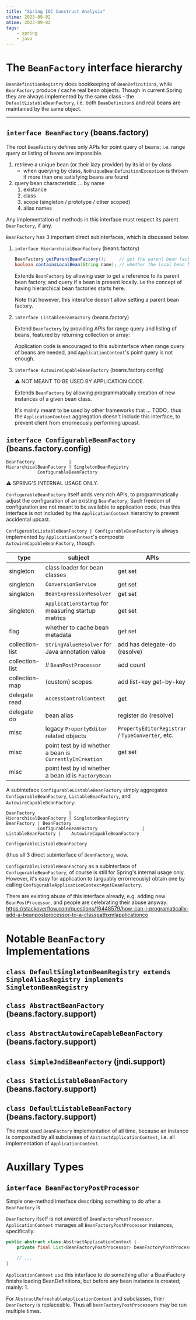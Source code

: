 ```yaml
---
title: "Spring IOC Construct Analysis"
ctime: 2023-09-02
mtime: 2023-09-02
tags:
    - spring
    - java
---
```



The `BeanFactory` interface hierarchy
===========

`BeanDefinitionRegistry` does bookkeeping of `BeanDefinition`s, while `BeanFactory` produce / cache real bean objects.
Though in current Spring they are always implemented by the same class - the `DefaultListableBeanFactory`,
i.e. both `BeanDefiniton`s and real beans are maintanied by the same object.

---

## `interface BeanFactory` (beans.factory)

The root `BeanFactory` defines only APIs for point query of beans; i.e. range query or listing of beans are impossible.

1. retrieve a unique bean (or their lazy provider) by its id or by class 
    - when querying by class, `NoUniqueBeanDefinitionException` is thrown if more than one satisfying beans are found
2. query bean characteristic ... by name
    1. existance
    2. class
    3. scope (singleton / prototype / other scoped)
    4. alias names

Any implementation of methods in this interface must respect its parent `BeanFactory`, if any.

`BeanFactory` has 3 important direct subinterfaces, which is discussed below.

1. `interface HierarchicalBeanFactory` (beans.factory)

    ```java
    BeanFactory getParentBeanFactory();     // get the parent bean factory; `null` if there is none.
    boolean containsLocalBean(String name); // whether the local bean factory contains a bean
    ```

    Extends `BeanFactory` by allowing user to get a reference to its parent bean factory, and query if a bean is present locally.
    i.e the concept of having hierarchical bean factories starts here.

    Note that however, this interafce doesn't allow setting a parent bean factory.

2. `interface ListableBeanFactory` (beans.factory)

    Extend `BeanFactory` by providing APIs for range query and listing of beans, featured by returning collection or array:

    Application code is encouraged to this subinterface when range query of beans are needed, and `ApplicationContext`'s point query is not enough.

3. `interface AutowireCapableBeanFactory` (beans.factory.config)

    ⚠ NOT MEANT TO BE USED BY APPLICATION CODE. 

    Extends `BeanFactory` by allowing programmatically creation of new instances of a given bean class.

    It's mainly meant to be used by other frameworks that ... TODO,.
    thus the `ApplicationContext` aggregation doesn't include this interface, to prevent client from errorneously performing upcast.

## `interface ConfigurableBeanFactory` (beans.factory.config)

```
BeanFactory             |
HierarchicalBeanFactory | SingletonBeanRegistry
            ConfigurableBeanFactory
```

⚠ SPRING'S INTERNAL USAGE ONLY.

`ConfigurableBeanFactory` itself adds very rich APIs, to programmatically adjust the configuration of an existing `BeanFactory`;
Such freedom of configuration are not meant to be available to application code, thus this interface is not included by the `ApplicationContext` hierarchy to prevent accidental upcast.

`ConfigurableListableBeanFactory | ConfigurableBeanFactory` is always implemented by `ApplicationContext`'s composite `AutowireCapableBeanFactory`, though.

| type            | subject                                                  | APIs                                              |
|-----------------|----------------------------------------------------------|---------------------------------------------------|
| singleton       | class loader for bean classes                            | get set                                           |
| singleton       | `ConversionService`                                      | get set                                           |
| singleton       | `BeanExpressionResolver`                                 | get set                                           |
| singleton       | `ApplicationStartup` for measuring startup metrics       | get set                                           |
| flag            | whether to cache bean metadata                           | get set                                           |
| collection-list | `StringValueResolver` for Java annotation value          | add has delegate-do (resolve)                     |
| collection-list | *!!* `BeanPostProcessor`                                 | add count                                         |
| collection-map  | (custom) scopes                                          | add list-key get-by-key                           |
| delegate read   | `AccessControlContext`                                   | get                                               |
| delegate do     | bean alias                                               | register do (resolve)                             |
| misc            | legacy `PropertyEditor` related objects                  | `PropertyEditorRegistrar` / `TypeConverter`, etc. |
| misc            | point test by id whether a bean is `CurrentlyInCreation` | get set                                           |
| misc            | point test by id whether a bean id is `FactoryBean`      |                                                   |

<!-- 
TODO

copyConfigurationFrom

getMergedBeanDefinition
isFactoryBean

registerDependentBean
getDependentBeans
getDependenciesForBean

destroyBean
destroyScopedBean
destroySingletons -->

A subinteface `ConfigurableListableBeanFactory` simply aggregates `ConfigurableBeanFactory`,  `ListableBeanFactory`, and `AutowireCapableBeanFactory`: 

```
BeanFactory             |                               
HierarchicalBeanFactory | SingletonBeanRegistry                 BeanFactory | BeanFactory
            ConfigurableBeanFactory                 |   ListableBeanFactory |    AutowireCapableBeanFactory
                                        ConfigurableListableBeanFactory
```

(thus all 3 direct subinterface of `BeanFactory`, wow.

`ConfigurableListableBeanFactory` as a subinterface of `ConfigurableBeanFactory`, of course is still for Spring's internal usage only.
However, it's easy for application to (arguably errorneously) obtain one by calling `ConfigurableApplicationContext#getBeanFactory`.

There are existing abuse of this interface already, e.g. adding new `BeanPostProcessor`, and people are celebrating their abuse anyway:
https://stackoverflow.com/questions/16448579/how-can-i-programatically-add-a-beanpostprocessor-to-a-classpathxmlapplicationco


Notable `BeanFactory` Implementations
=======================

## `class DefaultSingletonBeanRegistry extends SimpleAliasRegistry implements SingletonBeanRegistry`


## `class AbstractBeanFactory` (beans.factory.support)
## `class AbstractAutowireCapableBeanFactory` (beans.factory.support)
## `class SimpleJndiBeanFactory` (jndi.support)
## `class StaticListableBeanFactory` (beans.factory.support)

## `class DefaultListableBeanFactory` (beans.factory.support)

The most used `BeanFactory` implementation of all time, because an instance is composited by all subclasses of `AbstractApplicationContext`, i.e. all implementation of `ApplicationContext`.




Auxillary Types
====================

## `interface BeanFactoryPostProcessor`

Simple one-method interface describing something to do after a `BeanFactory` is 

`BeanFactory` itself is not awared of `BeanFactoryPostProcessor`.
`ApplicationContext` manages all `BeanFactoryPostProcessor` instances, specifically:

```java
public abstract class AbstractApplicationContext {
    private final List<BeanFactoryPostProcessor> beanFactoryPostProcessors = new ArrayList<>();

    // ... 
}
```

`ApplicationContext` use this interface to do something after a BeanFactory finishs loading BeanDefinitions, but before any bean instance is created; mainly:
1. 

For `AbstractRefreshableApplicationContext` and subclasses, their `BeanFactory` is replaceable. Thus all `beanFactoryPostProcessors` may be run multiple times.

